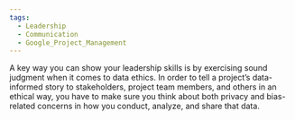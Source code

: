 ```yaml
---
tags:
  - Leadership
  - Communication
  - Google_Project_Management
---
```


A key way you can show your leadership skills is by exercising sound judgment when it comes to data ethics. In order to tell a project’s data-informed story to stakeholders, project team members, and others in an ethical way, you have to make sure you think about both privacy and bias-related concerns in how you conduct, analyze, and share that data.